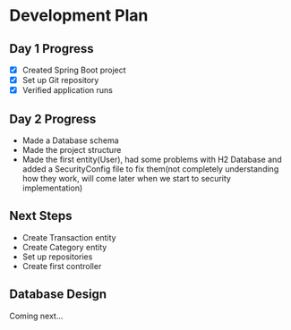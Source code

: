 # Development Plan

## Day 1 Progress
- [x] Created Spring Boot project
- [x] Set up Git repository
- [x] Verified application runs

## Day 2 Progress
- Made a Database schema
- Made the project structure
- Made the first entity(User),
had some problems with H2 Database and added a SecurityConfig file to fix them(not completely understanding how they work, will come later when we start to security implementation)

## Next Steps
- Create Transaction entity
- Create Category entity 
- Set up repositories
- Create first controller

## Database Design
Coming next...